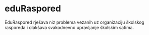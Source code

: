 # eduRaspored
EduRaspored rješava niz problema vezanih uz organizaciju školskog rasporeda i olakšava svakodnevno upravljanje školskim satima.
